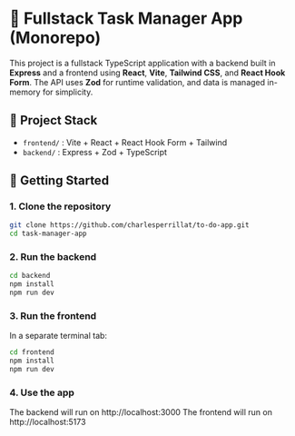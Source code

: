# 📝 Fullstack Task Manager App (Monorepo)

This project is a fullstack TypeScript application with a backend built in **Express** and a frontend using **React**, **Vite**, **Tailwind CSS**, and **React Hook Form**. The API uses **Zod** for runtime validation, and data is managed in-memory for simplicity.

## 📁 Project Stack
- `frontend/` : Vite + React + React Hook Form + Tailwind
- `backend/` : Express + Zod + TypeScript

## 🚀 Getting Started

### 1. Clone the repository

```bash
git clone https://github.com/charlesperrillat/to-do-app.git
cd task-manager-app
```

### 2. Run the backend

```bash
cd backend
npm install
npm run dev
```

### 3. Run the frontend

In a separate terminal tab:

```bash
cd frontend
npm install
npm run dev
```

### 4. Use the app

The backend will run on http://localhost:3000
The frontend will run on http://localhost:5173

